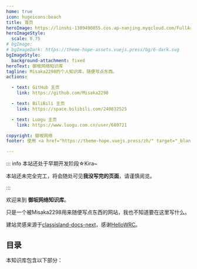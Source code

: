 ```yaml
---
home: true
icon: hugeicons:beach
title: 首页
heroImage: https://linshi-1309490855.cos.ap-nanjing.myqcloud.com/FullArasakaComed.png
heroImageStyle:
  scale: 0.75
# bgImage: 
# bgImageDark: https://theme-hope-assets.vuejs.press/bg/6-dark.svg
bgImageStyle:
  background-attachment: fixed
heroText: 御坂网络知识库
tagline: Misaka2298的个人知识库，随便写点东西。
actions:

  - text: GitHub 主页
    link: https://github.com/Misaka2298

  - text: BiliBili 主页
    link: https://space.bilibili.com/240832525

  - text: Luogu 主页
    link: https://www.luogu.com.cn/user/680721

copyright: 御坂网络
footer: 使用 <a href="https://theme-hope.vuejs.press/zh/" target="_blank">VuePress Theme Hope</a> 主题 | MIT 协议, 版权所有 © 2025-至今 Misaka2298

---
```


::: info 本站还处于早期开发阶段☆Kira~

本站还未完全完工，将会随处可见**我没写完的页面**，请谨慎阅览。

:::

欢迎来到 **御坂网络知识库**。

只是一个被Misaka2298用来随便写点东西的网站，我也不知道要在这里写什么。

建站灵感来源于[classisland-docs-next](https://github.com/ClassIsland/classisland-docs-next)，感谢[HelloWRC](https://github.com/HelloWRC)。

## 目录

本知识库包含以下部分：

<div class="vp-card-container">
  <VPCard
    title="关于本站&站长&御坂网络"
    desc="了解关于这里的一切。"
    link="./about/"
  />
  <VPCard
    title="高中机房"
    desc="了解站长高中机房电脑的各种神奇操作。"
    link="./hscm/"
  />
</div>
